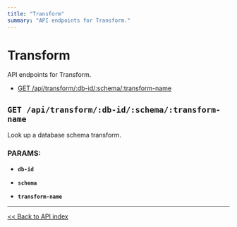 ```yaml
---
title: "Transform"
summary: "API endpoints for Transform."
---
```


# Transform

API endpoints for Transform.

  - [GET /api/transform/:db-id/:schema/:transform-name](#get-apitransformdb-idschematransform-name)

## `GET /api/transform/:db-id/:schema/:transform-name`

Look up a database schema transform.

### PARAMS:

*  **`db-id`** 

*  **`schema`** 

*  **`transform-name`**

---

[<< Back to API index](../api-documentation.md)